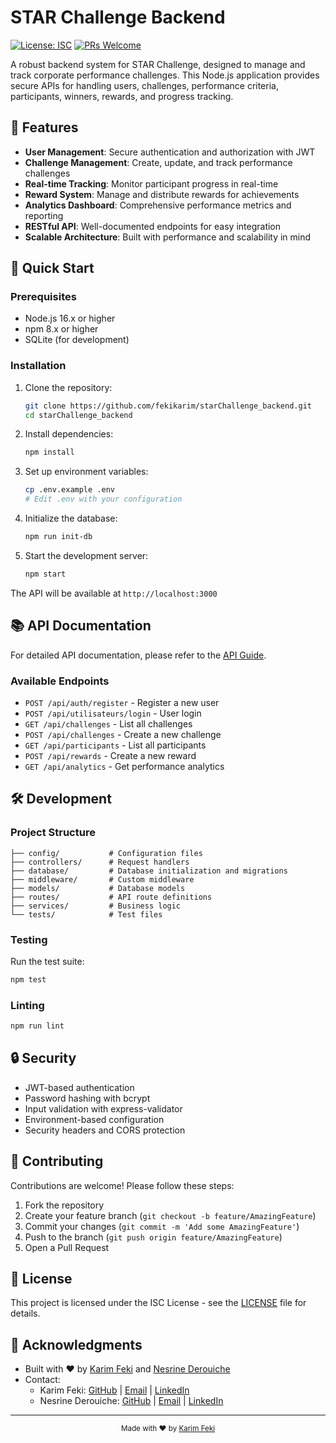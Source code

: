# STAR Challenge Backend

[![License: ISC](https://img.shields.io/badge/License-ISC-blue.svg)](https://opensource.org/licenses/ISC)
[![PRs Welcome](https://img.shields.io/badge/PRs-welcome-brightgreen.svg)](http://makeapullrequest.com)

A robust backend system for STAR Challenge, designed to manage and track corporate performance challenges. This Node.js application provides secure APIs for handling users, challenges, performance criteria, participants, winners, rewards, and progress tracking.

## 🌟 Features

- **User Management**: Secure authentication and authorization with JWT
- **Challenge Management**: Create, update, and track performance challenges
- **Real-time Tracking**: Monitor participant progress in real-time
- **Reward System**: Manage and distribute rewards for achievements
- **Analytics Dashboard**: Comprehensive performance metrics and reporting
- **RESTful API**: Well-documented endpoints for easy integration
- **Scalable Architecture**: Built with performance and scalability in mind

## 🚀 Quick Start

### Prerequisites

- Node.js 16.x or higher
- npm 8.x or higher
- SQLite (for development)

### Installation

1. Clone the repository:
   ```bash
   git clone https://github.com/fekikarim/starChallenge_backend.git
   cd starChallenge_backend
   ```

2. Install dependencies:
   ```bash
   npm install
   ```

3. Set up environment variables:
   ```bash
   cp .env.example .env
   # Edit .env with your configuration
   ```

4. Initialize the database:
   ```bash
   npm run init-db
   ```

5. Start the development server:
   ```bash
   npm start
   ```

The API will be available at `http://localhost:3000`

## 📚 API Documentation

For detailed API documentation, please refer to the [API Guide](./API_GUIDE.md).

### Available Endpoints

- `POST /api/auth/register` - Register a new user
- `POST /api/utilisateurs/login` - User login
- `GET /api/challenges` - List all challenges
- `POST /api/challenges` - Create a new challenge
- `GET /api/participants` - List all participants
- `POST /api/rewards` - Create a new reward
- `GET /api/analytics` - Get performance analytics

## 🛠 Development

### Project Structure

```
├── config/           # Configuration files
├── controllers/      # Request handlers
├── database/         # Database initialization and migrations
├── middleware/       # Custom middleware
├── models/           # Database models
├── routes/           # API route definitions
├── services/         # Business logic
└── tests/            # Test files
```

### Testing

Run the test suite:

```bash
npm test
```

### Linting

```bash
npm run lint
```

## 🔒 Security

- JWT-based authentication
- Password hashing with bcrypt
- Input validation with express-validator
- Environment-based configuration
- Security headers and CORS protection

## 🤝 Contributing

Contributions are welcome! Please follow these steps:

1. Fork the repository
2. Create your feature branch (`git checkout -b feature/AmazingFeature`)
3. Commit your changes (`git commit -m 'Add some AmazingFeature'`)
4. Push to the branch (`git push origin feature/AmazingFeature`)
5. Open a Pull Request

## 📄 License

This project is licensed under the ISC License - see the [LICENSE](LICENSE) file for details.

## 👏 Acknowledgments

- Built with ❤️ by [Karim Feki](https://github.com/fekikarim) and [Nesrine Derouiche](https://github.com/nesrine77)
- Contact: 
  - Karim Feki: [GitHub](https://github.com/fekikarim) | [Email](mailto:feki.karim28@gmail.com) | [LinkedIn](https://www.linkedin.com/in/karimfeki/)
  - Nesrine Derouiche: [GitHub](https://github.com/nesrine77) | [Email](mailto:nesrine.derouiche15@gmail.com) | [LinkedIn](https://www.linkedin.com/in/nesrine-derouiche/)

---

<div align="center">
  <sub>Made with ❤️ by <a href="https://github.com/fekikarim">Karim Feki</a></sub>
</div>
